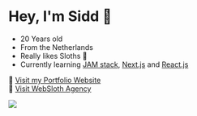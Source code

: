 # Hey, I'm Sidd 👋
* 20 Years old
* From the Netherlands
* Really likes Sloths 🦥
* Currently learning [JAM stack](https://jamstack.org/), [Next.js](https://nextjs.org/) and [React.js](https://reactjs.org/)

💬 [Visit my Portfolio Website](https://siddhart.dev?ref=GitHub)   
💬 [Visit WebSloth Agency](https://www.websloth.agency?ref=GitHub)


![](https://komarev.com/ghpvc/?username=Siddhart)
